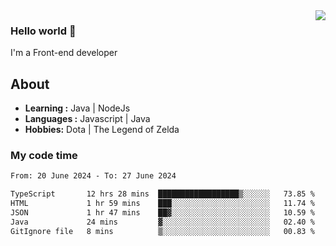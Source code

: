 <img align='right' src="https://github-readme-stats.vercel.app/api?username=jumodada&show_icons=true&theme=vue">

### Hello world 👋

I'm a Front-end developer 
    
## About
-  **Learning :** Java | NodeJs
-  **Languages :** Javascript | Java
-  **Hobbies:** Dota | The Legend of Zelda

### My code time

<!--START_SECTION:waka-->

```txt
From: 20 June 2024 - To: 27 June 2024

TypeScript       12 hrs 28 mins  ██████████████████▒░░░░░░   73.85 %
HTML             1 hr 59 mins    ███░░░░░░░░░░░░░░░░░░░░░░   11.74 %
JSON             1 hr 47 mins    ██▓░░░░░░░░░░░░░░░░░░░░░░   10.59 %
Java             24 mins         ▓░░░░░░░░░░░░░░░░░░░░░░░░   02.40 %
GitIgnore file   8 mins          ▒░░░░░░░░░░░░░░░░░░░░░░░░   00.83 %
```

<!--END_SECTION:waka-->
